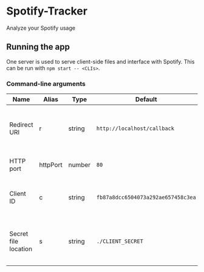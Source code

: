 # Spotify-Tracker
Analyze your Spotify usage

## Running the app
One server is used to serve client-side files and interface with Spotify. This can be run with `npm start -- <CLIs>`.

### Command-line arguments
| Name                 | Alias    | Type   | Default                            | Description                                                              |
|----------------------|----------|--------|------------------------------------|--------------------------------------------------------------------------|
| Redirect URI         | r        | string | `http://localhost/callback`        | Where Spotify should redirect the user after authorization.              |
| HTTP port            | httpPort | number | `80`                               | The port to run the HTTP server on.                                      |
| Client ID            | c        | string | `fb87a8dcc6504073a292ae657458c3ea` | The client ID of the Spotify app. Defaults to my client ID.              |
| Secret file location | s        | string | `./CLIENT_SECRET`                  | The location of a file containing the client secret for the Spotify app. |
